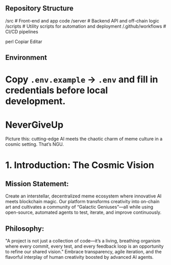 ## Repository Structure

/src # Front-end and app code
/server # Backend API and off-chain logic
/scripts # Utility scripts for automation and deployment
/.github/workflows # CI/CD pipelines

perl
Copiar
Editar

## Environment

Copy `.env.example` → `.env` and fill in credentials before local development.
=======
# NeverGiveUp
Picture this: cutting-edge AI meets the chaotic charm of meme culture in a cosmic setting. That’s NGU.

# 1. Introduction: The Cosmic Vision

## Mission Statement:
Create an interstellar, decentralized meme ecosystem where innovative AI meets blockchain magic. Our platform transforms creativity into on-chain art and cultivates a community of “Galactic Geniuses”—all while using open-source, automated agents to test, iterate, and improve continuously.

## Philosophy:
"A project is not just a collection of code—it’s a living, breathing organism where every commit, every test, and every feedback loop is an opportunity to refine our shared vision." Embrace transparency, agile iteration, and the flavorful interplay of human creativity boosted by advanced AI agents.
